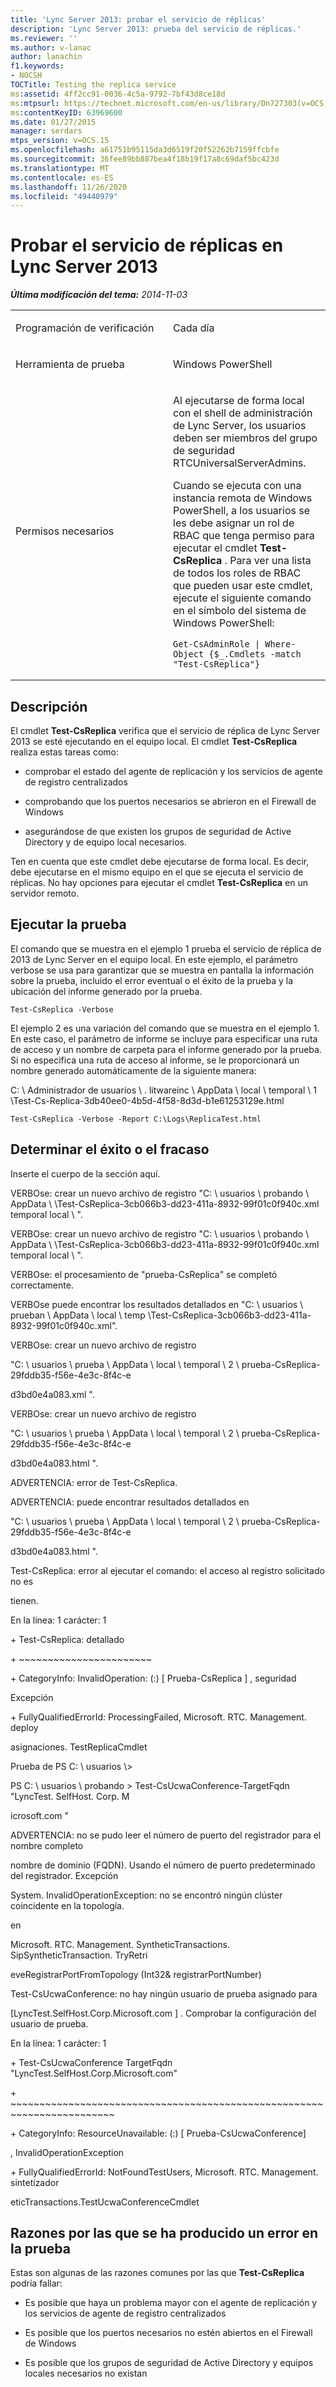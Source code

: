 ```yaml
---
title: 'Lync Server 2013: probar el servicio de réplicas'
description: 'Lync Server 2013: prueba del servicio de réplicas.'
ms.reviewer: ''
ms.author: v-lanac
author: lanachin
f1.keywords:
- NOCSH
TOCTitle: Testing the replica service
ms:assetid: 4ff2cc91-0036-4c5a-9792-7bf43d8ce18d
ms:mtpsurl: https://technet.microsoft.com/en-us/library/Dn727303(v=OCS.15)
ms:contentKeyID: 63969600
ms.date: 01/27/2015
manager: serdars
mtps_version: v=OCS.15
ms.openlocfilehash: a61751b95115da3d6519f20f52262b7159ffcbfe
ms.sourcegitcommit: 36fee89bb887bea4f18b19f17a8c69daf5bc423d
ms.translationtype: MT
ms.contentlocale: es-ES
ms.lasthandoff: 11/26/2020
ms.locfileid: "49440979"
---
```

# <a name="testing-the-replica-service-in-lync-server-2013"></a>Probar el servicio de réplicas en Lync Server 2013

<div data-xmlns="http://www.w3.org/1999/xhtml">

<div class="topic" data-xmlns="http://www.w3.org/1999/xhtml" data-msxsl="urn:schemas-microsoft-com:xslt" data-cs="https://msdn.microsoft.com/">

<div data-asp="https://msdn2.microsoft.com/asp">



</div>

<div id="mainSection">

<div id="mainBody">

<span> </span>

_**Última modificación del tema:** 2014-11-03_


<table>
<colgroup>
<col style="width: 50%" />
<col style="width: 50%" />
</colgroup>
<tbody>
<tr class="odd">
<td><p>Programación de verificación</p></td>
<td><p>Cada día</p></td>
</tr>
<tr class="even">
<td><p>Herramienta de prueba</p></td>
<td><p>Windows PowerShell</p></td>
</tr>
<tr class="odd">
<td><p>Permisos necesarios</p></td>
<td><p>Al ejecutarse de forma local con el shell de administración de Lync Server, los usuarios deben ser miembros del grupo de seguridad RTCUniversalServerAdmins.</p>
<p>Cuando se ejecuta con una instancia remota de Windows PowerShell, a los usuarios se les debe asignar un rol de RBAC que tenga permiso para ejecutar el cmdlet <strong>Test-CsReplica</strong> . Para ver una lista de todos los roles de RBAC que pueden usar este cmdlet, ejecute el siguiente comando en el símbolo del sistema de Windows PowerShell:</p>
<pre><code>Get-CsAdminRole | Where-Object {$_.Cmdlets -match &quot;Test-CsReplica&quot;}</code></pre></td>
</tr>
</tbody>
</table>


<div>

## <a name="description"></a>Descripción

El cmdlet **Test-CsReplica** verifica que el servicio de réplica de Lync Server 2013 se esté ejecutando en el equipo local. El cmdlet **Test-CsReplica** realiza estas tareas como:

  - comprobar el estado del agente de replicación y los servicios de agente de registro centralizados

  - comprobando que los puertos necesarios se abrieron en el Firewall de Windows

  - asegurándose de que existen los grupos de seguridad de Active Directory y de equipo local necesarios.

Ten en cuenta que este cmdlet debe ejecutarse de forma local. Es decir, debe ejecutarse en el mismo equipo en el que se ejecuta el servicio de réplicas. No hay opciones para ejecutar el cmdlet **Test-CsReplica** en un servidor remoto.

</div>

<div>

## <a name="running-the-test"></a>Ejecutar la prueba

El comando que se muestra en el ejemplo 1 prueba el servicio de réplica de 2013 de Lync Server en el equipo local. En este ejemplo, el parámetro verbose se usa para garantizar que se muestra en pantalla la información sobre la prueba, incluido el error eventual o el éxito de la prueba y la ubicación del informe generado por la prueba.

    Test-CsReplica -Verbose

El ejemplo 2 es una variación del comando que se muestra en el ejemplo 1. En este caso, el parámetro de informe se incluye para especificar una ruta de acceso y un nombre de carpeta para el informe generado por la prueba. Si no especifica una ruta de acceso al informe, se le proporcionará un nombre generado automáticamente de la siguiente manera:

C: \\ Administrador de usuarios \\ . litwareinc \\ AppData \\ local \\ temporal \\ 1 \\Test-Cs-Replica-3db40ee0-4b5d-4f58-8d3d-b1e61253129e.html

    Test-CsReplica -Verbose -Report C:\Logs\ReplicaTest.html

</div>

<div>

## <a name="determining-success-or-failure"></a>Determinar el éxito o el fracaso

Inserte el cuerpo de la sección aquí.

VERBOse: crear un nuevo archivo de registro "C: \\ usuarios \\ probando \\ AppData \\ \\Test-CsReplica-3cb066b3-dd23-411a-8932-99f01c0f940c.xml temporal local \\ ".

VERBOse: crear un nuevo archivo de registro "C: \\ usuarios \\ probando \\ AppData \\ \\Test-CsReplica-3cb066b3-dd23-411a-8932-99f01c0f940c.xml temporal local \\ ".

VERBOse: el procesamiento de "prueba-CsReplica" se completó correctamente.

VERBOse puede encontrar los resultados detallados en "C: \\ usuarios \\ prueban \\ AppData \\ local \\ temp \\Test-CsReplica-3cb066b3-dd23-411a-8932-99f01c0f940c.xml".

VERBOse: crear un nuevo archivo de registro

"C: \\ usuarios \\ prueba \\ AppData \\ local \\ temporal \\ 2 \\ prueba-CsReplica-29fddb35-f56e-4e3c-8f4c-e

d3bd0e4a083.xml ".

VERBOse: crear un nuevo archivo de registro

"C: \\ usuarios \\ prueba \\ AppData \\ local \\ temporal \\ 2 \\ prueba-CsReplica-29fddb35-f56e-4e3c-8f4c-e

d3bd0e4a083.html ".

ADVERTENCIA: error de Test-CsReplica.

ADVERTENCIA: puede encontrar resultados detallados en

"C: \\ usuarios \\ prueba \\ AppData \\ local \\ temporal \\ 2 \\ prueba-CsReplica-29fddb35-f56e-4e3c-8f4c-e

d3bd0e4a083.html ".

Test-CsReplica: error al ejecutar el comando: el acceso al registro solicitado no es

tienen.

En la línea: 1 carácter: 1

\+ Test-CsReplica: detallado

\+ ~~~~~~~~~~~~~~~~~~~~~~~

\+ CategoryInfo: InvalidOperation: (:) \[ Prueba-CsReplica \] , seguridad

Excepción

\+ FullyQualifiedErrorId: ProcessingFailed, Microsoft. RTC. Management. deploy

asignaciones. TestReplicaCmdlet

Prueba de PS C: \\ usuarios \\\>

PS C: \\ usuarios \\ probando \> Test-CsUcwaConference-TargetFqdn "LyncTest. SelfHost. Corp. M

icrosoft.com "

ADVERTENCIA: no se pudo leer el número de puerto del registrador para el nombre completo

nombre de dominio (FQDN). Usando el número de puerto predeterminado del registrador. Excepción

System. InvalidOperationException: no se encontró ningún clúster coincidente en la topología.

en

Microsoft. RTC. Management. SyntheticTransactions. SipSyntheticTransaction. TryRetri

eveRegistrarPortFromTopology (Int32& registrarPortNumber)

Test-CsUcwaConference: no hay ningún usuario de prueba asignado para

\[LyncTest.SelfHost.Corp.Microsoft.com \] . Comprobar la configuración del usuario de prueba.

En la línea: 1 carácter: 1

\+ Test-CsUcwaConference TargetFqdn "LyncTest.SelfHost.Corp.Microsoft.com"

\+ ~~~~~~~~~~~~~~~~~~~~~~~~~~~~~~~~~~~~~~~~~~~~~~~~~~~~~~~~~~~~~~~~~~~~~~~~

\+ CategoryInfo: ResourceUnavailable: (:) \[ Prueba-CsUcwaConference\]

, InvalidOperationException

\+ FullyQualifiedErrorId: NotFoundTestUsers, Microsoft. RTC. Management. sintetizador

eticTransactions.TestUcwaConferenceCmdlet

</div>

<div>

## <a name="reasons-why-the-test-might-have-failed"></a>Razones por las que se ha producido un error en la prueba

Estas son algunas de las razones comunes por las que **Test-CsReplica** podría fallar:

  - Es posible que haya un problema mayor con el agente de replicación y los servicios de agente de registro centralizados

  - Es posible que los puertos necesarios no estén abiertos en el Firewall de Windows

  - Es posible que los grupos de seguridad de Active Directory y equipos locales necesarios no existan

</div>

</div>

<span> </span>

</div>

</div>

</div>

